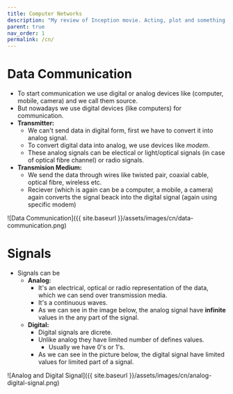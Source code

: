 ```yaml
---
title: Computer Networks
description: "My review of Inception movie. Acting, plot and something else in this short description."
parent: true
nav_order: 1
permalink: /cn/
---
```


# Data Communication

- To start communication we use digital or analog devices like (computer, mobile, camera) and we call them source.
- But nowadays we use digital devices (like computers) for communication.
- **Transmitter:**
    - We can't send data in digital form, first we have to convert it into analog signal.
    - To convert digital data into analog, we use devices like *modem*.
    - These analog signals can be electical or light/optical signals (in case of optical fibre channel) or radio signals.
- **Transmision Medium:**
    - We send the data through wires like twisted pair, coaxial cable, optical fibre, wireless etc.
    - Reciever (which is again can be a computer, a mobile, a camera) again converts the signal beack into the digital signal (again using specific modem)

![Data Communication]({{ site.baseurl }}/assets/images/cn/data-communication.png)

# Signals 

- Signals can be 
    - **Analog:**
        - It's an electrical, optical or radio  representation of the data, which we can send over transmission media.
        - It's a continuous waves.
        - As we can see in the image below, the analog signal have **infinite** values in the any part of the signal.
    - **Digital:**
        - Digital signals are dicrete.
        - Unlike analog they have limited number of defines values.
            - Usually we have 0's or 1's.
        - As we can see in the picture below, the digital signal have limited values for limited part of a signal.

![Analog and Digital Signal]({{ site.baseurl }}/assets/images/cn/analog-digital-signal.png)
